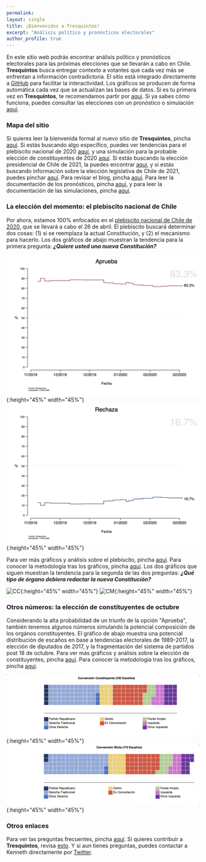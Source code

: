 ```yaml
---
permalink: 
layout: single
title: ¡Bienvenidos a Tresquintos!
excerpt: "Análisis político y pronósticos electorales"
author_profile: true
---
```



En este sitio web podrás encontrar análisis político y pronósticos electorales para las próximas elecciones que se llevarán a cabo en Chile. **Tresquintos** busca entregar contexto a votantes que cada vez más se enfrentan a información contradictoria. El sitio está integrado directamente a [GitHub](https://github.com/) para facilitar la interactividad. Los gráficos se producen de forma automática cada vez que se actualizan las bases de datos. Si es tu primera vez en **Tresquintos**, te recomendamos partir por [aquí](https://tresquintos.github.io/faq/). Si ya sabes cómo funciona, puedes consultar las elecciones con un pronóstico o simulación [aquí](https://tresquintos.github.io/elecciones/).


### Mapa del sitio

Si quieres leer la bienvenida formal al nuevo sitio de **Tresquintos**, pincha [aquí](https://tresquintos.github.io/posts/2020/03/bienvenidos/). Si estás buscando algo específico, puedes ver tendencias para el plebiscito nacional de 2020 [aquí](https://tresquintos.github.io/plebiscito2020/), y una simulación para la probable elección de constituyentes de 2020 [aquí](https://tresquintos.github.io/constituyentes2020/). Si estás buscando la elección presidencial de Chile de 2021, la puedes encontrar [aquí](https://tresquintos.github.io/presidenciales2021/), y si estás buscando información sobre la elección legislativa de Chile de 2021, puedes pinchar [aquí](https://tresquintos.github.io/legislativa2021/). Para revisar el blog, pincha [aquí](https://tresquintos.github.io/blog/). Para leer la documentación de los pronósticos, pincha [aquí](https://tresquintos.github.io/tsm/), y para leer la documentación de las simulaciones, pincha [aquí](https://tresquintos.github.io/sx/).


### La elección del momento: el plebiscito nacional de Chile

Por ahora, estamos 100% enfocados en el [plebiscito nacional de Chile de 2020](https://es.wikipedia.org/wiki/Plebiscito_nacional_de_Chile_de_2020), que se llevará a cabo el 26 de abril. El plebiscito buscará determinar dos cosas: (1) si se reemplaza la actual Constitución, y (2) el mecanismo para hacerlo. Los dos gráficos de abajo muestran la tendencia para la primera pregunta: ***¿Quiere usted una nueva Constitución?***

![Aprueba](./images/ts_2020-1_Aprueba.png){:height="45%" width="45%"} ![Rechaza](./images/ts_2020-1_Rechaza.png){:height="45%" width="45%"}

Para ver más gráficos y análisis sobre el plebiscito, pincha [aquí](http://tresquintos.github.io/plebiscito2020). Para conocer la metodología tras los gráficos, pincha [aquí](https://tresquintos.github.io/tsm/). Los dos gráficos que siguen muestran la tendencia para la segunda de las dos preguntas: ***¿Qué tipo de órgano debiera redactar la nueva Constitución?***

![CC](/images/ts_2020-2_Convención%20Constituyente.png){:height="45%" width="45%"} ![CM](/images/ts_2020-2_Convención%20Mixta.png){:height="45%" width="45%"}


### Otros números: la elección de constituyentes de octubre

Considerando la alta probabilidad de un triunfo de la opción "Aprueba", también tenemos algunos números simulando la potencial composición de los orgános constituyentes. El gráfico de abajo muestra una potencial distribución de escaños en base a tendencias electorales de 1989-2017, la elección de diputados de 2017, y la fragmentación del sistema de partidos post 18 de octubre. Para ver más gráficos y análisis sobre la elección de constituyentes, pincha [aquí](http://tresquintos.github.io/convención2020). Para conocer la metodología tras los gráficos, pincha [aquí](https://tresquintos.github.io/sx/).

![cc](/images/cc.png){:height="45%" width="45%"} ![CM](/images/cm.png){:height="45%" width="45%"}


### Otros enlaces

Para ver las preguntas frecuentes, pincha [aquí](https://tresquintos.github.io/faq/). Si quieres contribuir a **Tresquintos**, revisa [esto](https://tresquintos.github.io/faq/). Y si aun tienes preguntas, puedes contactar a Kenneth directamente por [Twitter](https://www.twitter.com/kennethbunker).


<script src="/js/konami.js"></script>


<script type="text/javascript" src="//downloads.mailchimp.com/js/signup-forms/popup/unique-methods/embed.js" data-dojo-config="usePlainJson: true, isDebug: false"></script><script type="text/javascript">window.dojoRequire(["mojo/signup-forms/Loader"], function(L) { L.start({"baseUrl":"mc.us15.list-manage.com","uuid":"3a6f5773bbbc78ea5a0003f67","lid":"8c164eff0f","uniqueMethods":true}) })</script>
